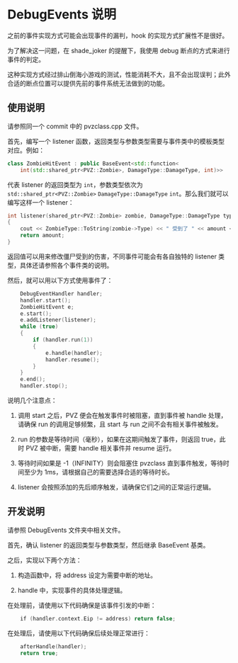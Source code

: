 # DebugEvents 说明

之前的事件实现方式可能会出现事件的漏判，hook 的实现方式扩展性不是很好。

为了解决这一问题，在 shade_joker 的提醒下，我使用 debug 断点的方式来进行事件的判定。

这种实现方式经过排山倒海小游戏的测试，性能消耗不大，且不会出现误判；此外合适的断点位置可以提供先前的事件系统无法做到的功能。

## 使用说明

请参照同一个 commit 中的 pvzclass.cpp 文件。

首先，编写一个 listener 函数，返回类型与参数类型需要与事件类中的模板类型对应。例如：

```cpp
class ZombieHitEvent : public BaseEvent<std::function<
    int(std::shared_ptr<PVZ::Zombie>, DamageType::DamageType, int)>>
```

代表 listener 的返回类型为 `int`，参数类型依次为 `std::shared_ptr<PVZ::Zombie>` `DamageType::DamageType` `int`。那么我们就可以编写这样一个 listener：

```cpp
int listener(shared_ptr<PVZ::Zombie> zombie, DamageType::DamageType type, int amount)
{
    cout << ZombieType::ToString(zombie->Type) << " 受到了 " << amount << " 点伤害，类型为 " << DamageType::ToString(type) << endl;
    return amount;
}
```

返回值可以用来修改僵尸受到的伤害，不同事件可能会有各自独特的 listener 类型，具体还请参照各个事件类的说明。

然后，就可以用以下方式使用事件了：

```cpp
    DebugEventHandler handler;
    handler.start();
    ZombieHitEvent e;
    e.start();
    e.addListener(listener);
    while (true)
    {
        if (handler.run(1))
        {
            e.handle(handler);
            handler.resume();
        }
    }
    e.end();
    handler.stop();
```

说明几个注意点：

1. 调用 start 之后，PVZ 便会在触发事件时被阻塞，直到事件被 handle 处理，请确保 run 的调用足够频繁，且 start 与 run 之间不会有相关事件被触发。

2. run 的参数是等待时间（毫秒），如果在这期间触发了事件，则返回 true，此时 PVZ 被中断，需要 handle 相关事件并 resume 运行。

3. 等待时间如果是 -1（INFINITY）则会阻塞住 pvzclass 直到事件触发，等待时间至少为 1ms，请根据自己的需要选择合适的等待时长。

4. listener 会按照添加的先后顺序触发，请确保它们之间的正常运行逻辑。

## 开发说明

请参照 DebugEvents 文件夹中相关文件。

首先，确认 listener 的返回类型与参数类型，然后继承 BaseEvent 基类。

之后，实现以下两个方法：

1. 构造函数中，将 address 设定为需要中断的地址。

2. handle 中，实现事件的具体处理逻辑。

在处理前，请使用以下代码确保是该事件引发的中断：

```cpp
    if (handler.context.Eip != address) return false;
```

在处理后，请使用以下代码确保后续处理正常进行：

```cpp
    afterHandle(handler);
    return true;
```
